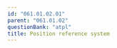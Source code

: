 ```yaml
---
id: "061.01.02.01"
parent: "061.01.02"
questionBank: "atpl"
title: Position reference system
---
```

